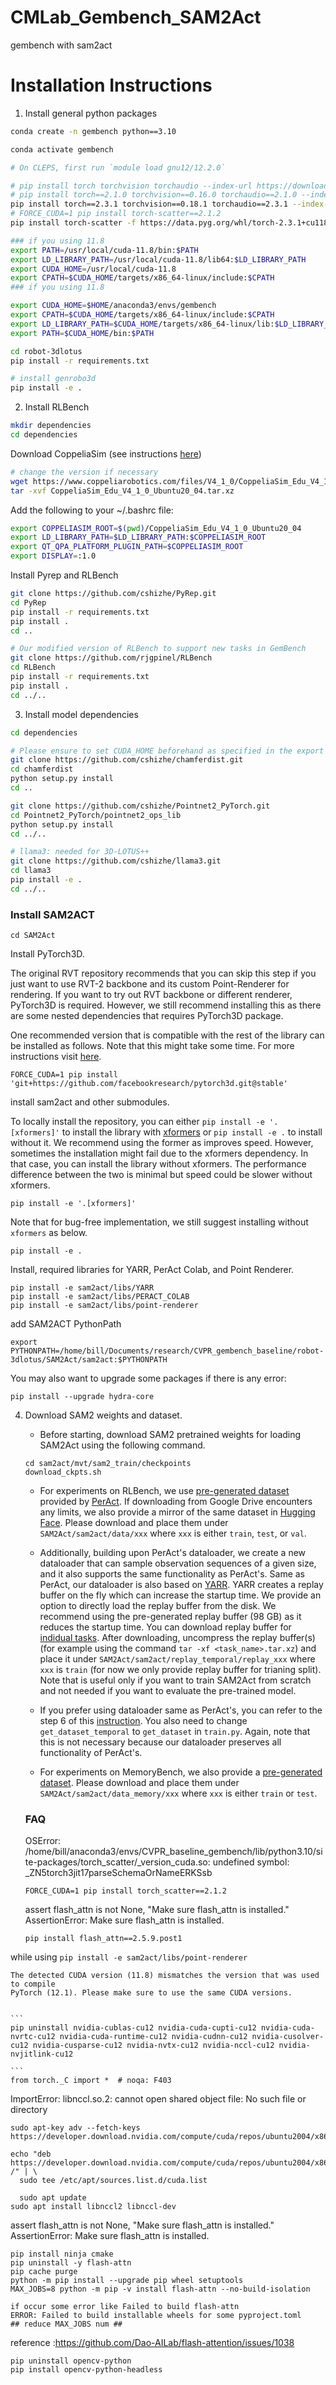 # CMLab_Gembench_SAM2Act
gembench with sam2act

# Installation Instructions

1. Install general python packages
```bash
conda create -n gembench python==3.10

conda activate gembench

# On CLEPS, first run `module load gnu12/12.2.0`

# pip install torch torchvision torchaudio --index-url https://download.pytorch.org/whl/cu118
# pip install torch==2.1.0 torchvision==0.16.0 torchaudio==2.1.0 --index-url https://download.pytorch.org/whl/cu118
pip install torch==2.3.1 torchvision==0.18.1 torchaudio==2.3.1 --index-url https://download.pytorch.org/whl/cu118
# FORCE_CUDA=1 pip install torch-scatter==2.1.2
pip install torch-scatter -f https://data.pyg.org/whl/torch-2.3.1+cu118.html

### if you using 11.8
export PATH=/usr/local/cuda-11.8/bin:$PATH
export LD_LIBRARY_PATH=/usr/local/cuda-11.8/lib64:$LD_LIBRARY_PATH
export CUDA_HOME=/usr/local/cuda-11.8
export CPATH=$CUDA_HOME/targets/x86_64-linux/include:$CPATH
### if you using 11.8

export CUDA_HOME=$HOME/anaconda3/envs/gembench
export CPATH=$CUDA_HOME/targets/x86_64-linux/include:$CPATH
export LD_LIBRARY_PATH=$CUDA_HOME/targets/x86_64-linux/lib:$LD_LIBRARY_PATH
export PATH=$CUDA_HOME/bin:$PATH

cd robot-3dlotus
pip install -r requirements.txt

# install genrobo3d
pip install -e .
```

2. Install RLBench
```bash
mkdir dependencies
cd dependencies
```

Download CoppeliaSim (see instructions [here](https://github.com/stepjam/PyRep?tab=readme-ov-file#install))
```bash
# change the version if necessary
wget https://www.coppeliarobotics.com/files/V4_1_0/CoppeliaSim_Edu_V4_1_0_Ubuntu20_04.tar.xz
tar -xvf CoppeliaSim_Edu_V4_1_0_Ubuntu20_04.tar.xz
```

Add the following to your ~/.bashrc file:
```bash
export COPPELIASIM_ROOT=$(pwd)/CoppeliaSim_Edu_V4_1_0_Ubuntu20_04
export LD_LIBRARY_PATH=$LD_LIBRARY_PATH:$COPPELIASIM_ROOT
export QT_QPA_PLATFORM_PLUGIN_PATH=$COPPELIASIM_ROOT
export DISPLAY=:1.0
```

Install Pyrep and RLBench
```bash
git clone https://github.com/cshizhe/PyRep.git
cd PyRep
pip install -r requirements.txt
pip install .
cd ..

# Our modified version of RLBench to support new tasks in GemBench
git clone https://github.com/rjgpinel/RLBench
cd RLBench
pip install -r requirements.txt
pip install .
cd ../..
```

3. Install model dependencies

```bash
cd dependencies

# Please ensure to set CUDA_HOME beforehand as specified in the export const of the section 1
git clone https://github.com/cshizhe/chamferdist.git
cd chamferdist
python setup.py install
cd ..

git clone https://github.com/cshizhe/Pointnet2_PyTorch.git
cd Pointnet2_PyTorch/pointnet2_ops_lib
python setup.py install
cd ../..

# llama3: needed for 3D-LOTUS++
git clone https://github.com/cshizhe/llama3.git
cd llama3
pip install -e .
cd ../..
```

### Install SAM2ACT ###
```
cd SAM2Act
```
Install PyTorch3D.

The original RVT repository recommends that you can skip this step if you just want to use RVT-2 backbone and its custom Point-Renderer for rendering. If you want to try out RVT backbone or different renderer, PyTorch3D is required. However, we still recommend installing this as there are some nested dependencies that requires PyTorch3D package.

One recommended version that is compatible with the rest of the library can be installed as follows. Note that this might take some time. For more instructions visit [here](https://github.com/facebookresearch/pytorch3d/blob/main/INSTALL.md).
```
FORCE_CUDA=1 pip install 'git+https://github.com/facebookresearch/pytorch3d.git@stable'
```

install sam2act and other submodules.

To locally install the repository, you can either `pip install -e '.[xformers]'` to install the library with [xformers](https://github.com/facebookresearch/xformers) or `pip install -e .` to install without it. We recommend using the former as improves speed. However, sometimes the installation might fail due to the xformers dependency. In that case, you can install the library without xformers. The performance difference between the two is minimal but speed could be slower without xformers.
```
pip install -e '.[xformers]' 
```
Note that for bug-free implementation, we still suggest installing without `xformers` as below.
```
pip install -e .
```
Install, required libraries for  YARR, PerAct Colab, and Point Renderer.
```
pip install -e sam2act/libs/YARR 
pip install -e sam2act/libs/PERACT_COLAB
pip install -e sam2act/libs/point-renderer
``` 

add SAM2ACT PythonPath
```
export PYTHONPATH=/home/bill/Documents/research/CVPR_gembench_baseline/robot-3dlotus/SAM2Act/sam2act:$PYTHONPATH
```

You may also want to upgrade some packages if there is any error:
```
pip install --upgrade hydra-core
``` 
 
4. Download SAM2 weights and dataset.
    - Before starting, download SAM2 pretrained weights for loading SAM2Act using the following command.
    ```
    cd sam2act/mvt/sam2_train/checkpoints
    download_ckpts.sh
    ``` 

    - For experiments on RLBench, we use [pre-generated dataset](https://drive.google.com/drive/folders/0B2LlLwoO3nfZfkFqMEhXWkxBdjJNNndGYl9uUDQwS1pfNkNHSzFDNGwzd1NnTmlpZXR1bVE?resourcekey=0-jRw5RaXEYRLe2W6aNrNFEQ) provided by [PerAct](https://github.com/peract/peract#download). If downloading from Google Drive encounters any limits, we also provide a mirror of the same dataset in [Hugging Face](https://huggingface.co/datasets/hqfang/RLBench-18-Tasks). Please download and place them under `SAM2Act/sam2act/data/xxx` where `xxx` is either `train`, `test`, or `val`.  

    - Additionally, building upon PerAct's dataloader, we create a new dataloader that can sample observation sequences of a given size, and it also supports the same functionality as PerAct's. Same as PerAct, our dataloader is also based on [YARR](https://github.com/stepjam/YARR). YARR creates a replay buffer on the fly which can increase the startup time. We provide an option to directly load the replay buffer from the disk. We recommend using the pre-generated replay buffer (98 GB) as it reduces the startup time. You can download replay buffer for [indidual tasks](https://huggingface.co/datasets/hqfang/SAM2Act/tree/main/replay_temporal/replay_train). After downloading, uncompress the replay buffer(s) (for example using the command `tar -xf <task_name>.tar.xz`) and place it under `SAM2Act/sam2act/replay_temporal/replay_xxx` where `xxx` is `train` (for now we only provide replay buffer for trianing split). Note that is useful only if you want to train SAM2Act from scratch and not needed if you want to evaluate the pre-trained model.

    - If you prefer using dataloader same as PerAct's, you can refer to the step 6 of this [instruction](https://github.com/NVlabs/RVT?tab=readme-ov-file#getting-started). You also need to change `get_dataset_temporal` to `get_dataset` in `train.py`. Again, note that this is not necessary because our dataloader preserves all functionality of PerAct's.

    - For experiments on MemoryBench, we also provide a [pre-generated dataset](https://huggingface.co/datasets/hqfang/MemoryBench). Please download and place them under `SAM2Act/sam2act/data_memory/xxx` where `xxx` is either `train` or `test`.  



    ### FAQ ###
    OSError: /home/bill/anaconda3/envs/CVPR_baseline_gembench/lib/python3.10/site-packages/torch_scatter/_version_cuda.so: undefined symbol: _ZN5torch3jit17parseSchemaOrNameERKSsb

    ```
    FORCE_CUDA=1 pip install torch_scatter==2.1.2
    ```


    assert flash_attn is not None, "Make sure flash_attn is installed."
    AssertionError: Make sure flash_attn is installed.

    ```
    pip install flash_attn==2.5.9.post1
    ```



while using ```pip install -e sam2act/libs/point-renderer```

    The detected CUDA version (11.8) mismatches the version that was used to compile
    PyTorch (12.1). Please make sure to use the same CUDA versions.


    ```
    pip uninstall nvidia-cublas-cu12 nvidia-cuda-cupti-cu12 nvidia-cuda-nvrtc-cu12 nvidia-cuda-runtime-cu12 nvidia-cudnn-cu12 nvidia-cusolver-cu12 nvidia-cusparse-cu12 nvidia-nvtx-cu12 nvidia-nccl-cu12 nvidia-nvjitlink-cu12

    ```
    from torch._C import *  # noqa: F403
ImportError: libnccl.so.2: cannot open shared object file: No such file or directory

```
sudo apt-key adv --fetch-keys https://developer.download.nvidia.com/compute/cuda/repos/ubuntu2004/x86_64/7fa2af80.pub

echo "deb https://developer.download.nvidia.com/compute/cuda/repos/ubuntu2004/x86_64/ /" | \
  sudo tee /etc/apt/sources.list.d/cuda.list

  sudo apt update
sudo apt install libnccl2 libnccl-dev
```


assert flash_attn is not None, "Make sure flash_attn is installed."
AssertionError: Make sure flash_attn is installed.
```
pip install ninja cmake
pip uninstall -y flash-attn
pip cache purge
python -m pip install --upgrade pip wheel setuptools
MAX_JOBS=8 python -m pip -v install flash-attn --no-build-isolation

if occur some error like Failed to build flash-attn
ERROR: Failed to build installable wheels for some pyproject.toml
## reduce MAX_JOBS num ##
```
reference :https://github.com/Dao-AILab/flash-attention/issues/1038




```
pip uninstall opencv-python
pip install opencv-python-headless
```
